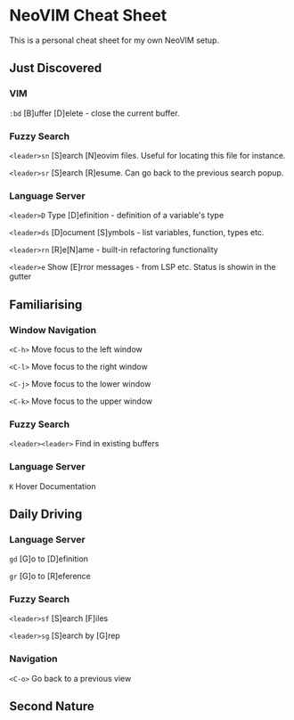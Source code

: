# NeoVIM Cheat Sheet

This is a personal cheat sheet for my own NeoVIM setup.


## Just Discovered

### VIM

`:bd` [B]uffer [D]elete - close the current buffer.


### Fuzzy Search

`<leader>sn` [S]earch [N]eovim files. Useful for locating this file for instance.

`<leader>sr` [S]earch [R]esume. Can go back to the previous search popup.


### Language Server

`<leader>D` Type [D]efinition - definition of a variable's type

`<leader>ds` [D]ocument [S]ymbols - list variables, function, types etc.

`<leader>rn` [R]e[N]ame - built-in refactoring functionality

`<leader>e` Show [E]rror messages - from LSP etc. Status is showin in the gutter



## Familiarising


### Window Navigation

`<C-h>` Move focus to the left window

`<C-l>` Move focus to the right window

`<C-j>` Move focus to the lower window

`<C-k>` Move focus to the upper window


### Fuzzy Search

`<leader><leader>` Find in existing buffers


### Language Server

`K` Hover Documentation


## Daily Driving


### Language Server

`gd` [G]o to [D]efinition

`gr` [G]o to [R]eference


### Fuzzy Search

`<leader>sf` [S]earch [F]iles

`<leader>sg` [S]earch by [G]rep


### Navigation

`<C-o>` Go back to a previous view



## Second Nature
